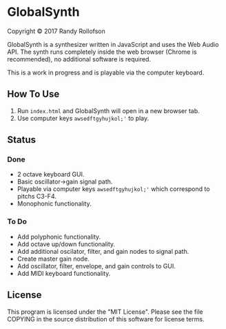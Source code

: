 # GlobalSynth
Copyright © 2017 Randy Rollofson

GlobalSynth is a synthesizer written in JavaScript and uses the Web Audio API. The synth runs completely inside the web browser (Chrome is recommended), no additional software is required.

This is a work in progress and is playable via the computer keyboard.
## How To Use
1. Run `index.html` and GlobalSynth will open in a new browser tab.
2. Use computer keys `awsedftgyhujkol;'` to play.

## Status
### Done
* 2 octave keyboard GUI.
* Basic oscillator->gain signal path.
* Playable via computer keys `awsedftgyhujkol;'` which correspond to pitchs C3-F4.
* Monophonic functionality.
### To Do
* Add polyphonic functionality.
* Add octave up/down functionality.
* Add additional oscilator, filter, and gain nodes to signal path.
* Create master gain node.
* Add oscillator, filter, envelope, and gain controls to GUI.
* Add MIDI keyboard functionality.

## License
This program is licensed under the "MIT License". Please see the file COPYING in the source distribution of this software for license terms.
